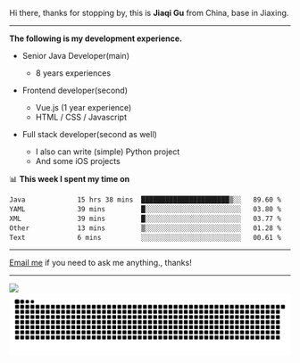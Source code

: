 Hi there, thanks for stopping by, this is **Jiaqi Gu** from China, base in Jiaxing.

---

**The following is my development experience.**

- Senior Java Developer(main)
  - 8 years experiences

- Frontend developer(second)
  - Vue.js (1 year experience)
  - HTML / CSS / Javascript
  
- Full stack developer(second as well)
  - I also can write (simple) Python project
  - And some iOS projects

📊 **This week I spent my time on**
<!--START_SECTION:waka-->

```txt
Java             15 hrs 38 mins  ██████████████████████▒░░   89.60 %
YAML             39 mins         █░░░░░░░░░░░░░░░░░░░░░░░░   03.80 %
XML              39 mins         █░░░░░░░░░░░░░░░░░░░░░░░░   03.77 %
Other            13 mins         ▒░░░░░░░░░░░░░░░░░░░░░░░░   01.28 %
Text             6 mins          ░░░░░░░░░░░░░░░░░░░░░░░░░   00.61 %
```

<!--END_SECTION:waka-->

---

[Email me](mailto:htk2klwgr@mozmail.com?subject=Hiring_from_GitHub) if you need to ask me anything., thanks!

---

![]( https://visitor-badge.glitch.me/badge?page_id=githubgujiaqi)
![]( https://github.com/droid-Q/droid-Q/raw/output/github-contribution-grid-snake.svg#gh-dark-mode-only)
